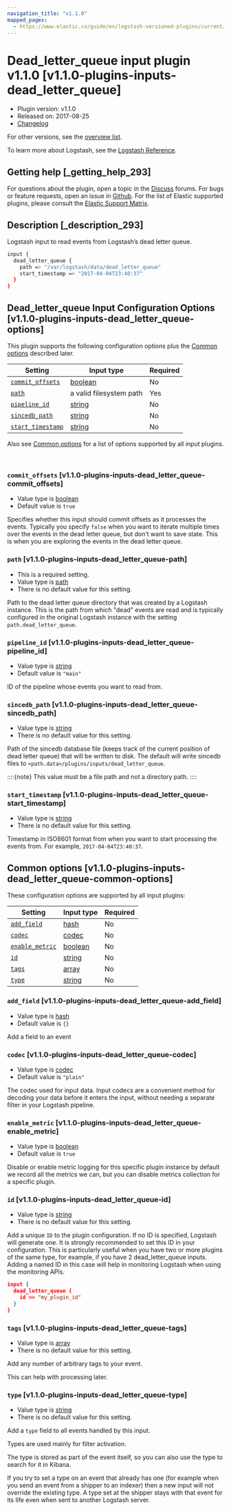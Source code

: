 ```yaml
---
navigation_title: "v1.1.0"
mapped_pages:
  - https://www.elastic.co/guide/en/logstash-versioned-plugins/current/v1.1.0-plugins-inputs-dead_letter_queue.html
---
```


# Dead_letter_queue input plugin v1.1.0 [v1.1.0-plugins-inputs-dead_letter_queue]


* Plugin version: v1.1.0
* Released on: 2017-08-25
* [Changelog](https://github.com/logstash-plugins/logstash-input-dead_letter_queue/blob/v1.1.0/CHANGELOG.md)

For other versions, see the [overview list](input-dead_letter_queue-index.md).

To learn more about Logstash, see the [Logstash Reference](logstash://reference/index.md).

## Getting help [_getting_help_293]

For questions about the plugin, open a topic in the [Discuss](http://discuss.elastic.co) forums. For bugs or feature requests, open an issue in [Github](https://github.com/logstash-plugins/logstash-input-dead_letter_queue). For the list of Elastic supported plugins, please consult the [Elastic Support Matrix](https://www.elastic.co/support/matrix#matrix_logstash_plugins).


## Description [_description_293]

Logstash input to read events from Logstash’s dead letter queue.

```sh
input {
  dead_letter_queue {
    path => "/var/logstash/data/dead_letter_queue"
    start_timestamp => "2017-04-04T23:40:37"
  }
}
```


## Dead_letter_queue Input Configuration Options [v1.1.0-plugins-inputs-dead_letter_queue-options]

This plugin supports the following configuration options plus the [Common options](v1-1-0-plugins-inputs-dead_letter_queue.md#v1.1.0-plugins-inputs-dead_letter_queue-common-options) described later.

| Setting | Input type | Required |
| --- | --- | --- |
| [`commit_offsets`](v1-1-0-plugins-inputs-dead_letter_queue.md#v1.1.0-plugins-inputs-dead_letter_queue-commit_offsets) | [boolean](logstash://reference/configuration-file-structure.md#boolean) | No |
| [`path`](v1-1-0-plugins-inputs-dead_letter_queue.md#v1.1.0-plugins-inputs-dead_letter_queue-path) | a valid filesystem path | Yes |
| [`pipeline_id`](v1-1-0-plugins-inputs-dead_letter_queue.md#v1.1.0-plugins-inputs-dead_letter_queue-pipeline_id) | [string](logstash://reference/configuration-file-structure.md#string) | No |
| [`sincedb_path`](v1-1-0-plugins-inputs-dead_letter_queue.md#v1.1.0-plugins-inputs-dead_letter_queue-sincedb_path) | [string](logstash://reference/configuration-file-structure.md#string) | No |
| [`start_timestamp`](v1-1-0-plugins-inputs-dead_letter_queue.md#v1.1.0-plugins-inputs-dead_letter_queue-start_timestamp) | [string](logstash://reference/configuration-file-structure.md#string) | No |

Also see [Common options](v1-1-0-plugins-inputs-dead_letter_queue.md#v1.1.0-plugins-inputs-dead_letter_queue-common-options) for a list of options supported by all input plugins.

 

### `commit_offsets` [v1.1.0-plugins-inputs-dead_letter_queue-commit_offsets]

* Value type is [boolean](logstash://reference/configuration-file-structure.md#boolean)
* Default value is `true`

Specifies whether this input should commit offsets as it processes the events. Typically you specify `false` when you want to iterate multiple times over the events in the dead letter queue, but don’t want to save state. This is when you are exploring the events in the dead letter queue.


### `path` [v1.1.0-plugins-inputs-dead_letter_queue-path]

* This is a required setting.
* Value type is [path](logstash://reference/configuration-file-structure.md#path)
* There is no default value for this setting.

Path to the dead letter queue directory that was created by a Logstash instance. This is the path from which "dead" events are read and is typically configured in the original Logstash instance with the setting `path.dead_letter_queue`.


### `pipeline_id` [v1.1.0-plugins-inputs-dead_letter_queue-pipeline_id]

* Value type is [string](logstash://reference/configuration-file-structure.md#string)
* Default value is `"main"`

ID of the pipeline whose events you want to read from.


### `sincedb_path` [v1.1.0-plugins-inputs-dead_letter_queue-sincedb_path]

* Value type is [string](logstash://reference/configuration-file-structure.md#string)
* There is no default value for this setting.

Path of the sincedb database file (keeps track of the current position of dead letter queue) that will be written to disk. The default will write sincedb files to `<path.data>/plugins/inputs/dead_letter_queue`.

::::{note}
This value must be a file path and not a directory path.
::::



### `start_timestamp` [v1.1.0-plugins-inputs-dead_letter_queue-start_timestamp]

* Value type is [string](logstash://reference/configuration-file-structure.md#string)
* There is no default value for this setting.

Timestamp in ISO8601 format from when you want to start processing the events from. For example, `2017-04-04T23:40:37`.



## Common options [v1.1.0-plugins-inputs-dead_letter_queue-common-options]

These configuration options are supported by all input plugins:

| Setting | Input type | Required |
| --- | --- | --- |
| [`add_field`](v1-1-0-plugins-inputs-dead_letter_queue.md#v1.1.0-plugins-inputs-dead_letter_queue-add_field) | [hash](logstash://reference/configuration-file-structure.md#hash) | No |
| [`codec`](v1-1-0-plugins-inputs-dead_letter_queue.md#v1.1.0-plugins-inputs-dead_letter_queue-codec) | [codec](logstash://reference/configuration-file-structure.md#codec) | No |
| [`enable_metric`](v1-1-0-plugins-inputs-dead_letter_queue.md#v1.1.0-plugins-inputs-dead_letter_queue-enable_metric) | [boolean](logstash://reference/configuration-file-structure.md#boolean) | No |
| [`id`](v1-1-0-plugins-inputs-dead_letter_queue.md#v1.1.0-plugins-inputs-dead_letter_queue-id) | [string](logstash://reference/configuration-file-structure.md#string) | No |
| [`tags`](v1-1-0-plugins-inputs-dead_letter_queue.md#v1.1.0-plugins-inputs-dead_letter_queue-tags) | [array](logstash://reference/configuration-file-structure.md#array) | No |
| [`type`](v1-1-0-plugins-inputs-dead_letter_queue.md#v1.1.0-plugins-inputs-dead_letter_queue-type) | [string](logstash://reference/configuration-file-structure.md#string) | No |

### `add_field` [v1.1.0-plugins-inputs-dead_letter_queue-add_field]

* Value type is [hash](logstash://reference/configuration-file-structure.md#hash)
* Default value is `{}`

Add a field to an event


### `codec` [v1.1.0-plugins-inputs-dead_letter_queue-codec]

* Value type is [codec](logstash://reference/configuration-file-structure.md#codec)
* Default value is `"plain"`

The codec used for input data. Input codecs are a convenient method for decoding your data before it enters the input, without needing a separate filter in your Logstash pipeline.


### `enable_metric` [v1.1.0-plugins-inputs-dead_letter_queue-enable_metric]

* Value type is [boolean](logstash://reference/configuration-file-structure.md#boolean)
* Default value is `true`

Disable or enable metric logging for this specific plugin instance by default we record all the metrics we can, but you can disable metrics collection for a specific plugin.


### `id` [v1.1.0-plugins-inputs-dead_letter_queue-id]

* Value type is [string](logstash://reference/configuration-file-structure.md#string)
* There is no default value for this setting.

Add a unique `ID` to the plugin configuration. If no ID is specified, Logstash will generate one. It is strongly recommended to set this ID in your configuration. This is particularly useful when you have two or more plugins of the same type, for example, if you have 2 dead_letter_queue inputs. Adding a named ID in this case will help in monitoring Logstash when using the monitoring APIs.

```json
input {
  dead_letter_queue {
    id => "my_plugin_id"
  }
}
```


### `tags` [v1.1.0-plugins-inputs-dead_letter_queue-tags]

* Value type is [array](logstash://reference/configuration-file-structure.md#array)
* There is no default value for this setting.

Add any number of arbitrary tags to your event.

This can help with processing later.


### `type` [v1.1.0-plugins-inputs-dead_letter_queue-type]

* Value type is [string](logstash://reference/configuration-file-structure.md#string)
* There is no default value for this setting.

Add a `type` field to all events handled by this input.

Types are used mainly for filter activation.

The type is stored as part of the event itself, so you can also use the type to search for it in Kibana.

If you try to set a type on an event that already has one (for example when you send an event from a shipper to an indexer) then a new input will not override the existing type. A type set at the shipper stays with that event for its life even when sent to another Logstash server.



